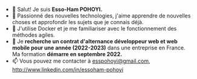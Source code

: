 - 👋 Salut! Je suis **Esso-Ham POHOYI.**
- 👀 Passionné des nouvelles technologies, j'aime apprendre de nouvelles choses et approfondir les sujets que je connais déjà.
- 🌱 J'utilise Docker et je me familiariser avec le fonctionnement des méthodes agiles.
- 💞️ Je **recherche un contrat d'alternance développeur web et web mobile pour une année (2022-2023)** dans une entreprise en France. Ma formation **démarre en septembre 2022.**
- 📫 Vous pouvez me contacter à esspohoyi@gmail.com, http://www.linkedin.com/in/essoham-pohoyi

<!---
Esso-Ham/Esso-Ham is a ✨ special ✨ repository because its `README.md` (this file) appears on your GitHub profile.
You can click the Preview link to take a look at your changes.
--->
